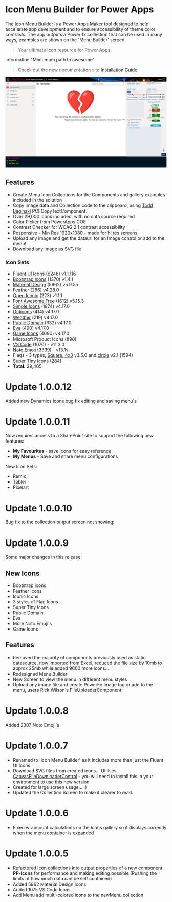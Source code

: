 # Icon Menu Builder for Power Apps

The Icon Menu Builder is a Power Apps Maker tool designed to help accelerate app development and to ensure accessibility of theme color contrasts.  The app outputs a Power fx collection that can be used in many ways, examples are shown on the 'Menu Builder' screen.

>Your ultimate Icon resource for Power Apps

information "Mimumum path to awesome"
> Check out the new documentation site
> [Installation Guide](https://pensplace.github.io/icon-menu-builder-docs/installation/)

![Home Screen](./assets/home-screen.png)
## Features
- Create Menu Icon Collections for the Components and gallery examples included in the solution
- Copy Image data and Collection code to the clipboard, using [Todd Baginski](https://github.com/TBag/power-apps-copy-text-to-clipboard) PCFCopyTextComponent.
- Over 29,000 icons included, with no data source required
- Color Picker from PowerApps COE
- Contrast Checker for WCAG 2.1 contrast accessibility
- Responsive - Min Res 1920x1080 - made for hi res screens
- Upload any image and get the dataurl for an Image control or add to the menu!
- Download any image as SVG file

### Icon Sets

- [Fluent UI Icons](https://github.com/microsoft/fluentui-system-icons) (6246) v1.1.116
- [Bootstrap Icons](https://github.com/twbs/icons) (1370) v1.4.1
- [Material Design](https://materialdesignicons.com) (5962)  v5.9.55
- [Feather](https://github.com/feathericons/feather) (286) v4.28.0
- [Open Iconic](https://github.com/iconic/open-iconic) (223) v1.1.1
- [Font Awesome Free](https://github.com/FortAwesome/Font-Awesome) (1612) v5.15.3
- [Simple Icons](https://github.com/simple-icons/simple-icons) (1874) v4.17.0 
- [Octicons](https://github.com/simple-icons/simple-icons) (414) v4.17.0 
- [Weather](https://github.com/simple-icons/simple-icons) (219) v4.17.0 
- [Public Domain](https://github.com/simple-icons/simple-icons) (332) v4.17.0 
- [Eva](https://github.com/simple-icons/simple-icons) (490) v4.17.0 
- [Game Icons](https://github.com/simple-icons/simple-icons) (4090) v4.17.0 
- Microsoft Product Icons (890)
- [VS Code](https://github.com/vscode-icons/vscode-icons) (1070)  - v11.3.0
- [Noto Emoji](https://github.com/googlefonts/noto-emoji) (3339) - v13.1s
- Flags - 3 types, [Square, 4x3](https://github.com/lipis/flag-icon-css) v3.5.0 and [circle](https://github.com/HatScripts/circle-flags) v2.1 (1594)
- [Super Tiny Icons](https://github.com/edent/SuperTinyIcons) (284)
- __Total:__       29,405

# Update 1.0.0.12
Added new Dynamics icons
bug fix editing and saving menu's
# Update 1.0.0.11

Now requires access to a SharePoint site to support the following new features:
- __My Favourites__ - save icons for easy reference
- __My Menus__ - Save and share menu configurations

New Icon Sets:
- Remix
- Tabler
- Pixelart

# Update 1.0.0.10
Bug fix to the collection output screen not showing:
# Update 1.0.0.9
Some major changes in this release:
## New Icons
- Bootstrap icons
- Feather Icons
- Iconic Icons
- 3 styles of Flag Icons
- Super Tiny Icons
- Public Domain
- Eva
- More Noto Emoji's
- Game Icons
## Features
- Removed the majority of components previously used as static datasource, now imported from Excel, reduced the file size by 10mb to approx 25mb while added 9000 more icons...
- Redesigned Menu Builder
- New Screen to view the menu in different menu styles
- Upload any image file and create PowerFx Image tag or add to the menu, users Rick Wilson's FileUploaderComponent
# Update 1.0.0.8
Added 2307 Noto Emoji's
# Update 1.0.0.7
- Renamed to 'Icon Menu Builder' as it includes more than just the Fluent UI Icons
- Download SVG files from created icons... Utilises [CanvasFileDownloaderControl](https://github.com/rwilson504/PCFControls/releases) - you will need to install this in your environment to use this new version.
- Created for large screen usage... ;)
- Updated the Collection Screen to make it clearer to read.
# Update 1.0.0.6
- Fixed wrapcount calculations on the Icons gallery so it displays correctly when the menu container is expanded
# Update 1.0.0.5

- Refactored Icon collections into output properties of a new component __PP-Icons__ for performance and making editing possible (Pushing the limits of how much data can be self contained)
- Added 5962 Material Design Icons
- Added 1075 VS Code Icons
- Add Menu add multi-colored icons to the newMenu collection
